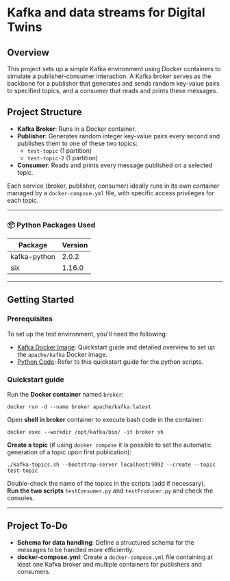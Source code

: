 # Kafka and data streams for Digital Twins

## Overview
This project sets up a simple Kafka environment using Docker containers to simulate a publisher-consumer interaction. A Kafka broker serves as the backbone for a publisher that generates and sends random key-value pairs to specified topics, and a consumer that reads and prints these messages.

## Project Structure

- **Kafka Broker**: Runs in a Docker container.
- **Publisher**: Generates random integer key-value pairs every second and publishes them to one of these two topics:
  - `test-topic` (1 partition)
  - `test-topic-2` (1 partition)
- **Consumer**: Reads and prints every message published on a selected topic.

Each service (broker, publisher, consumer) ideally runs in its own container managed by a `docker-compose.yml` file, with specific access privileges for each topic.

---

### 📦 Python Packages Used
| Package       | Version |
|---------------|---------|
| kafka-python  | 2.0.2   |
| six           | 1.16.0  |

---

## Getting Started

### Prerequisites
To set up the test environment, you'll need the following:
- [Kafka Docker Image](https://hub.docker.com/r/apache/kafka): Quickstart guide and detailed overview to set up the `apache/kafka` Docker image.
- [Python Code](https://needablackcoffee.medium.com/learn-apache-kafka-with-these-python-examples-454b5275109e): Refer to this quickstart guide for the python scripts.

### Quickstart guide
Run the **Docker container** named `broker`:
```console
docker run -d --name broker apache/kafka:latest
```
Open **shell in broker** container to execute bash code in the container:
```console
docker exec --workdir /opt/kafka/bin/ -it broker sh
```
**Create a topic** (if using `docker compose` it is possible to set the automatic generation of a topic upon first publication):
```console
./kafka-topics.sh --bootstrap-server localhost:9092 --create --topic test-topic
```

Double-check the name of the topics in the scripts (add if necessary).</br>
**Run the two scripts** `testConsumer.py` and `testProducer.py` and check the consoles.

---

## Project To-Do
- **Schema for data handling**: Define a structured schema for the messages to be handled more efficiently.
- **docker-compose.yml**: Create a `docker-compose.yml` file containing at least one Kafka broker and multiple containers for publishers and consumers.
